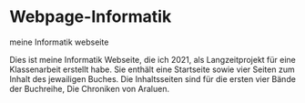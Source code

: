 # Webpage-Informatik
meine Informatik webseite

Dies ist meine Informatik Webseite, die ich 2021, als Langzeitprojekt für eine Klassenarbeit erstellt habe.
Sie enthält eine Startseite sowie vier Seiten zum Inhalt des jewailigen Buches.
Die Inhaltsseiten sind für die ersten vier Bände der  Buchreihe, Die Chroniken von Araluen.

